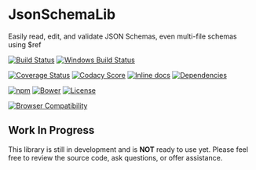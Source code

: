 JsonSchemaLib
============================
Easily read, edit, and validate JSON Schemas, even multi-file schemas using $ref

[![Build Status](https://api.travis-ci.org/BigstickCarpet/json-schema-lib.svg?branch=master)](https://travis-ci.org/BigstickCarpet/json-schema-lib)
[![Windows Build Status](https://ci.appveyor.com/api/projects/status/github/bigstickcarpet/json-schema-lib?svg=true&branch=master&failingText=Windows%20build%20failing&passingText=Windows%20build%20passing)](https://ci.appveyor.com/project/BigstickCarpet/json-schema-lib/branch/master)

[![Coverage Status](https://coveralls.io/repos/BigstickCarpet/json-schema-lib/badge.svg?branch=master&service=github)](https://coveralls.io/r/BigstickCarpet/json-schema-lib)
[![Codacy Score](https://api.codacy.com/project/badge/Grade/c534bafe6ea349d8883761996f545d4f)](https://www.codacy.com/public/jamesmessinger/json-schema-lib)
[![Inline docs](http://inch-ci.org/github/BigstickCarpet/json-schema-lib.svg?branch=master&style=shields)](http://inch-ci.org/github/BigstickCarpet/json-schema-lib)
[![Dependencies](https://david-dm.org/BigstickCarpet/json-schema-lib.svg)](https://david-dm.org/BigstickCarpet/json-schema-lib)

[![npm](http://img.shields.io/npm/v/json-schema-lib.svg)](https://www.npmjs.com/package/json-schema-lib)
[![Bower](http://img.shields.io/bower/v/json-schema-lib.svg)](http://bower.io/)
[![License](https://img.shields.io/npm/l/json-schema-lib.svg)](LICENSE)

[![Browser Compatibility](https://saucelabs.com/browser-matrix/json-schema-lib.svg)](https://saucelabs.com/u/json-schema-lib)


Work In Progress
--------------------------
This library is still in development and is **NOT** ready to use yet.  Please feel free to review the source code, ask questions, or offer assistance.
